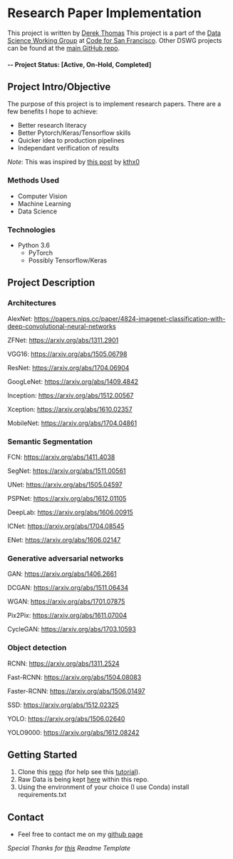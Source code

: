 # Research Paper Implementation
This project is written by [Derek Thomas](https://github.com/datavistics)
This project is a part of the [Data Science Working Group](http://datascience.codeforsanfrancisco.org) at [Code for San Francisco](http://www.codeforsanfrancisco.org).  Other DSWG projects can be found at the [main GitHub repo](https://github.com/sfbrigade/data-science-wg).

#### -- Project Status: [Active, On-Hold, Completed]

## Project Intro/Objective
The purpose of this project is to implement research papers. There are a few benefits I hope to achieve:
* Better research literacy
* Better Pytorch/Keras/Tensorflow skills
* Quicker idea to production pipelines
* Independant verification of results

_Note_: This was inspired by 
[this post](https://www.reddit.com/r/MachineLearning/comments/8vmuet/d_what_deep_learning_papers_should_i_implement_to/e1pj0ia)
 by [kthx0](https://www.reddit.com/user/kthx0)

### Methods Used
* Computer Vision
* Machine Learning
* Data Science

### Technologies
* Python 3.6
    * PyTorch
    * Possibly Tensorflow/Keras
    
## Project Description
### Architectures
AlexNet: https://papers.nips.cc/paper/4824-imagenet-classification-with-deep-convolutional-neural-networks

ZFNet: https://arxiv.org/abs/1311.2901

VGG16: https://arxiv.org/abs/1505.06798

ResNet: https://arxiv.org/abs/1704.06904

GoogLeNet: https://arxiv.org/abs/1409.4842

Inception: https://arxiv.org/abs/1512.00567

Xception: https://arxiv.org/abs/1610.02357

MobileNet: https://arxiv.org/abs/1704.04861

### Semantic Segmentation
FCN: https://arxiv.org/abs/1411.4038

SegNet: https://arxiv.org/abs/1511.00561

UNet: https://arxiv.org/abs/1505.04597

PSPNet: https://arxiv.org/abs/1612.01105

DeepLab: https://arxiv.org/abs/1606.00915

ICNet: https://arxiv.org/abs/1704.08545

ENet: https://arxiv.org/abs/1606.02147

### Generative adversarial networks
GAN: https://arxiv.org/abs/1406.2661

DCGAN: https://arxiv.org/abs/1511.06434

WGAN: https://arxiv.org/abs/1701.07875

Pix2Pix: https://arxiv.org/abs/1611.07004

CycleGAN: https://arxiv.org/abs/1703.10593

### Object detection
RCNN: https://arxiv.org/abs/1311.2524

Fast-RCNN: https://arxiv.org/abs/1504.08083

Faster-RCNN: https://arxiv.org/abs/1506.01497

SSD: https://arxiv.org/abs/1512.02325

YOLO: https://arxiv.org/abs/1506.02640

YOLO9000: https://arxiv.org/abs/1612.08242

## Getting Started

1. Clone this [repo](https://github.com/datavistics/paper_implementation) (for help see this [tutorial](https://help.github.com/articles/cloning-a-repository/)).
1. Raw Data is being kept [here](data/) within this repo.
1. Using the environment of your choice (I use Conda) install requirements.txt

## Contact
* Feel free to contact me on my [github page](https://github.com/datavistics)

_Special Thanks for [this](https://github.com/sfbrigade/data-science-wg/blob/master/dswg_project_resources/Project-README-template.md) Readme Template_